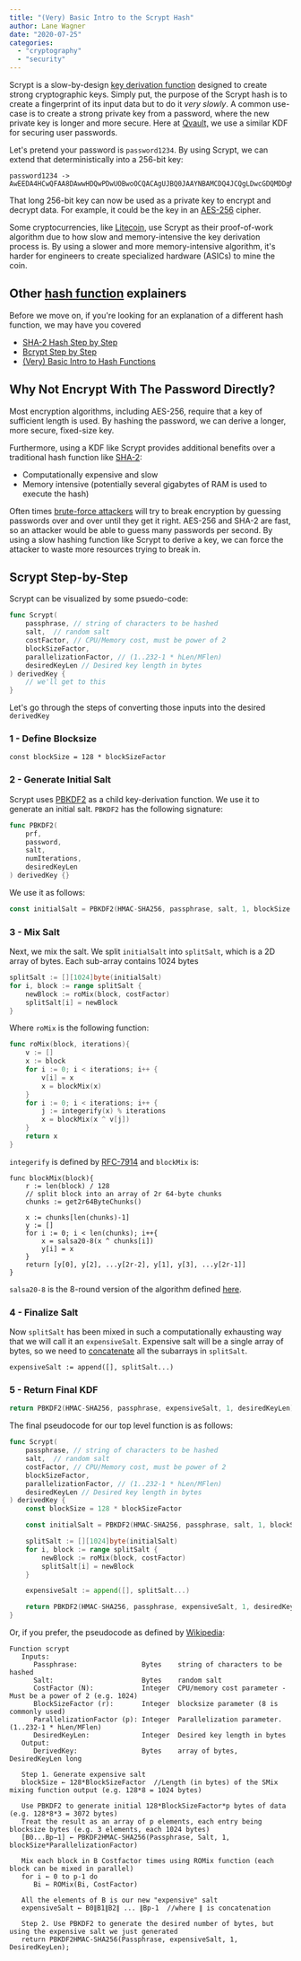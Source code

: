 ```yaml
---
title: "(Very) Basic Intro to the Scrypt Hash"
author: Lane Wagner
date: "2020-07-25"
categories: 
  - "cryptography"
  - "security"
---
```


Scrypt is a slow-by-design [key derivation function](https://qvault.io/2019/12/30/very-basic-intro-to-key-derivation-functions-argon2-scrypt-etc/) designed to create strong cryptographic keys. Simply put, the purpose of the Scrypt hash is to create a fingerprint of its input data but to do it _very slowly_. A common use-case is to create a strong private key from a password, where the new private key is longer and more secure. Here at [Qvault,](https://qvault.io) we use a similar KDF for securing user passwords.

Let's pretend your password is `password1234`. By using Scrypt, we can extend that deterministically into a 256-bit key:

```
password1234 -> 
AwEEDA4HCwQFAA8DAwwHDQwPDwUOBwoOCQACAgUJBQ0JAAYNBAMCDQ4JCQgLDwcGDQMDDgMKAQsNBAkLAwsACA==
```

That long 256-bit key can now be used as a private key to encrypt and decrypt data. For example, it could be the key in an [AES-256](https://qvault.io/2020/01/02/very-basic-intro-to-aes-256-cipher/) cipher.

Some cryptocurrencies, like [Litecoin](https://litecoin.org/), use Scrypt as their proof-of-work algorithm due to how slow and memory-intensive the key derivation process is. By using a slower and more memory-intensive algorithm, it's harder for engineers to create specialized hardware (ASICs) to mine the coin.

## Other [hash function](https://qvault.io/2020/01/01/very-basic-intro-to-hash-functions-sha-256-md-5-etc/) explainers

Before we move on, if you're looking for an explanation of a different hash function, we may have you covered

- [SHA-2 Hash Step by Step](https://qvault.io/2020/07/08/how-sha-2-works-step-by-step-sha-256/)
- [Bcrypt Step by Step](https://qvault.io/2020/08/24/bcrypt-step-by-step/)
- [(Very) Basic Intro to Hash Functions](https://qvault.io/2020/01/01/very-basic-intro-to-hash-functions-sha-256-md-5-etc/)

## Why Not Encrypt With The Password Directly?

Most encryption algorithms, including AES-256, require that a key of sufficient length is used. By hashing the password, we can derive a longer, more secure, fixed-size key.

Furthermore, using a KDF like Scrypt provides additional benefits over a traditional hash function like [SHA-2](https://qvault.io/2020/07/08/how-sha-2-works-step-by-step-sha-256/):

- Computationally expensive and slow
- Memory intensive (potentially several gigabytes of RAM is used to execute the hash)

Often times [brute-force attackers](https://qvault.io/2020/02/11/how-do-brute-force-attackers-know-they-found-the-key/) will try to break encryption by guessing passwords over and over until they get it right. AES-256 and SHA-2 are fast, so an attacker would be able to guess many passwords per second. By using a slow hashing function like Scrypt to derive a key, we can force the attacker to waste more resources trying to break in.

## Scrypt Step-by-Step

Scrypt can be visualized by some psuedo-code:

```go
func Scrypt(
	passphrase, // string of characters to be hashed
	salt,  // random salt
	costFactor, // CPU/Memory cost, must be power of 2
	blockSizeFactor,
	parallelizationFactor, // (1..232-1 * hLen/MFlen)
	desiredKeyLen // Desired key length in bytes
) derivedKey {
	// we'll get to this
}
```

Let's go through the steps of converting those inputs into the desired `derivedKey`

### 1 - Define Blocksize

```
const blockSize = 128 * blockSizeFactor
```

### 2 - Generate Initial Salt

Scrypt uses [PBKDF2](https://en.wikipedia.org/wiki/PBKDF2) as a child key-derivation function. We use it to generate an initial salt. `PBKDF2` has the following signature:

```go
func PBKDF2(
	prf,
	password,
	salt,
	numIterations,
	desiredKeyLen
) derivedKey {}
```

We use it as follows:

```go
const initialSalt = PBKDF2(HMAC-SHA256, passphrase, salt, 1, blockSize * parallelizationFactor)
```

### 3 - Mix Salt

Next, we mix the salt. We split `initialSalt` into `splitSalt`, which is a 2D array of bytes. Each sub-array contains 1024 bytes

```go
splitSalt := [][1024]byte(initialSalt)
for i, block := range splitSalt {
	newBlock := roMix(block, costFactor)
	splitSalt[i] = newBlock
}
```

Where `roMix` is the following function:

```go
func roMix(block, iterations){
	v := []
	x := block
	for i := 0; i < iterations; i++ {
		v[i] = x
		x = blockMix(x)
	}
	for i := 0; i < iterations; i++ {
		j := integerify(x) % iterations
		x = blockMix(x ^ v[j])
	}
	return x
}
```

`integerify` is defined by [RFC-7914](https://tools.ietf.org/html/rfc7914) and `blockMix` is:

```
func blockMix(block){
	r := len(block) / 128
	// split block into an array of 2r 64-byte chunks
	chunks := get2r64ByteChunks()

	x := chunks[len(chunks)-1]
	y := []
	for i := 0; i < len(chunks); i++{
		x = salsa20-8(x ^ chunks[i])
		y[i] = x
	}
	return [y[0], y[2], ...y[2r-2], y[1], y[3], ...y[2r-1]]
}
```

`salsa20-8` is the 8-round version of the algorithm defined [here](https://en.wikipedia.org/wiki/Salsa20).

### 4 - Finalize Salt

Now `splitSalt` has been mixed in such a computationally exhausting way that we will call it an `expensiveSalt`. Expensive salt will be a single array of bytes, so we need to [concatenate](https://qvault.io/golang/strings-builder-concatenation-golang/) all the subarrays in `splitSalt`.

```
expensiveSalt := append([], splitSalt...)
```

### 5 - Return Final KDF

```go
return PBKDF2(HMAC-SHA256, passphrase, expensiveSalt, 1, desiredKeyLen)
```

The final pseudocode for our top level function is as follows:

```go
func Scrypt(
	passphrase, // string of characters to be hashed
	salt,  // random salt
	costFactor, // CPU/Memory cost, must be power of 2
	blockSizeFactor,
	parallelizationFactor, // (1..232-1 * hLen/MFlen)
	desiredKeyLen // Desired key length in bytes
) derivedKey {
	const blockSize = 128 * blockSizeFactor

	const initialSalt = PBKDF2(HMAC-SHA256, passphrase, salt, 1, blockSize * parallelizationFactor)

	splitSalt := [][1024]byte(initialSalt)
	for i, block := range splitSalt {
		newBlock := roMix(block, costFactor)
		splitSalt[i] = newBlock
	}

	expensiveSalt := append([], splitSalt...)

	return PBKDF2(HMAC-SHA256, passphrase, expensiveSalt, 1, desiredKeyLen)
}
```

Or, if you prefer, the pseudocode as defined by [Wikipedia](https://en.wikipedia.org/wiki/Scrypt):

```
Function scrypt
   Inputs:
      Passphrase:                Bytes    string of characters to be hashed
      Salt:                      Bytes    random salt
      CostFactor (N):            Integer  CPU/memory cost parameter - Must be a power of 2 (e.g. 1024)
      BlockSizeFactor (r):       Integer  blocksize parameter (8 is commonly used)
      ParallelizationFactor (p): Integer  Parallelization parameter. (1..232-1 * hLen/MFlen)
      DesiredKeyLen:             Integer  Desired key length in bytes
   Output:
      DerivedKey:                Bytes    array of bytes, DesiredKeyLen long

   Step 1. Generate expensive salt
   blockSize ← 128*BlockSizeFactor  //Length (in bytes) of the SMix mixing function output (e.g. 128*8 = 1024 bytes)

   Use PBKDF2 to generate initial 128*BlockSizeFactor*p bytes of data (e.g. 128*8*3 = 3072 bytes)
   Treat the result as an array of p elements, each entry being blocksize bytes (e.g. 3 elements, each 1024 bytes)
   [B0...Bp−1] ← PBKDF2HMAC-SHA256(Passphrase, Salt, 1, blockSize*ParallelizationFactor)

   Mix each block in B Costfactor times using ROMix function (each block can be mixed in parallel)
   for i ← 0 to p-1 do
      Bi ← ROMix(Bi, CostFactor)

   All the elements of B is our new "expensive" salt
   expensiveSalt ← B0∥B1∥B2∥ ... ∥Bp-1  //where ∥ is concatenation
 
   Step 2. Use PBKDF2 to generate the desired number of bytes, but using the expensive salt we just generated
   return PBKDF2HMAC-SHA256(Passphrase, expensiveSalt, 1, DesiredKeyLen);
```

